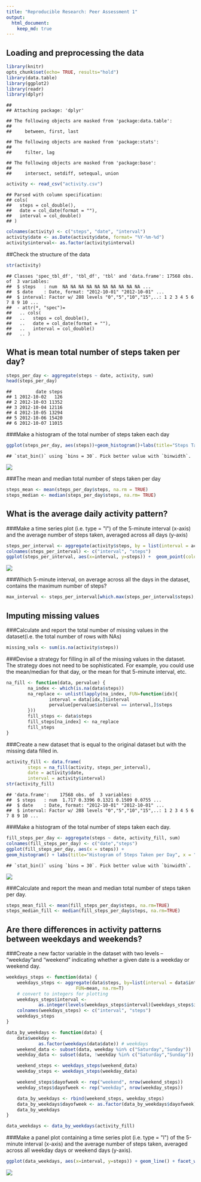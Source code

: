 ```yaml
---
title: "Reproducible Research: Peer Assessment 1"
output: 
  html_document:
    keep_md: true
---
```



## Loading and preprocessing the data

```r
library(knitr)
opts_chunk$set(echo= TRUE, results="hold")
library(data.table)
library(ggplot2)
library(readr)
library(dplyr)
```

```
## 
## Attaching package: 'dplyr'
```

```
## The following objects are masked from 'package:data.table':
## 
##     between, first, last
```

```
## The following objects are masked from 'package:stats':
## 
##     filter, lag
```

```
## The following objects are masked from 'package:base':
## 
##     intersect, setdiff, setequal, union
```

```r
activity <- read_csv("activity.csv")
```

```
## Parsed with column specification:
## cols(
##   steps = col_double(),
##   date = col_date(format = ""),
##   interval = col_double()
## )
```

```r
colnames(activity) <- c("steps", "date", "interval")
activity$date <- as.Date(activity$date, format= "%Y-%m-%d")
activity$interval<- as.factor(activity$interval)
```

##Check the structure of the data

```r
str(activity)
```

```
## Classes 'spec_tbl_df', 'tbl_df', 'tbl' and 'data.frame':	17568 obs. of  3 variables:
##  $ steps   : num  NA NA NA NA NA NA NA NA NA NA ...
##  $ date    : Date, format: "2012-10-01" "2012-10-01" ...
##  $ interval: Factor w/ 288 levels "0","5","10","15",..: 1 2 3 4 5 6 7 8 9 10 ...
##  - attr(*, "spec")=
##   .. cols(
##   ..   steps = col_double(),
##   ..   date = col_date(format = ""),
##   ..   interval = col_double()
##   .. )
```

## What is mean total number of steps taken per day?

```r
steps_per_day <- aggregate(steps ~ date, activity, sum)
head(steps_per_day)
```

```
##         date steps
## 1 2012-10-02   126
## 2 2012-10-03 11352
## 3 2012-10-04 12116
## 4 2012-10-05 13294
## 5 2012-10-06 15420
## 6 2012-10-07 11015
```

###Make a histogram of the total number of steps taken each day

```r
ggplot(steps_per_day, aes(steps))+geom_histogram()+labs(title="Steps Taken/Day", x="Number of Steps", y="Times/Day")+theme_classic()
```

```
## `stat_bin()` using `bins = 30`. Pick better value with `binwidth`.
```

![](PA1_template_files/figure-html/unnamed-chunk-4-1.png)<!-- -->

###The mean and median total number of steps taken per day

```r
steps_mean <- mean(steps_per_day$steps, na.rm = TRUE)
steps_median <- median(steps_per_day$steps, na.rm= TRUE)
```

## What is the average daily activity pattern?

###Make a time series plot (i.e. type = "l") of the 5-minute interval (x-axis) and the average number of steps taken, averaged across all days (y-axis)

```r
steps_per_interval <- aggregate(activity$steps, by = list(interval = activity$interval), FUN=mean, na.rm=TRUE)
colnames(steps_per_interval) <- c("interval", "steps")
ggplot(steps_per_interval, aes(x=interval, y=steps)) +  geom_point(color="blue") + labs(title="Average Daily Activity Pattern", x="Interval", y="Number of steps") + theme_classic()
```

![](PA1_template_files/figure-html/unnamed-chunk-6-1.png)<!-- -->

###Which 5-minute interval, on average across all the days in the dataset, contains the maximum number of steps?

```r
max_interval <- steps_per_interval[which.max(steps_per_interval$steps),]
```

## Imputing missing values

###Calculate and report the total number of missing values in the dataset(i.e. the total number of rows with NAs)

```r
missing_vals <- sum(is.na(activity$steps))
```

###Devise a strategy for filling in all of the missing values in the dataset. The strategy does not need to be sophisticated. For example, you could use the mean/median for that day, or the mean for that 5-minute interval, etc.

```r
na_fill <- function(data, pervalue) {
        na_index <- which(is.na(data$steps))
        na_replace <- unlist(lapply(na_index, FUN=function(idx){
                interval = data[idx,]$interval
                pervalue[pervalue$interval == interval,]$steps
        }))
        fill_steps <- data$steps
        fill_steps[na_index] <- na_replace
        fill_steps
}
```

###Create a new dataset that is equal to the original dataset but with the missing data filled in.

```r
activity_fill <- data.frame(  
        steps = na_fill(activity, steps_per_interval),  
        date = activity$date,  
        interval = activity$interval)
str(activity_fill)
```

```
## 'data.frame':	17568 obs. of  3 variables:
##  $ steps   : num  1.717 0.3396 0.1321 0.1509 0.0755 ...
##  $ date    : Date, format: "2012-10-01" "2012-10-01" ...
##  $ interval: Factor w/ 288 levels "0","5","10","15",..: 1 2 3 4 5 6 7 8 9 10 ...
```

###Make a histogram of the total number of steps taken each day. 

```r
fill_steps_per_day <- aggregate(steps ~ date, activity_fill, sum)
colnames(fill_steps_per_day) <- c("date","steps")
ggplot(fill_steps_per_day, aes(x = steps)) + 
geom_histogram() + labs(title="Histogram of Steps Taken per Day", x = "Number of Steps per Day", y = "Number of times in a day(Count)") + theme_classic() 
```

```
## `stat_bin()` using `bins = 30`. Pick better value with `binwidth`.
```

![](PA1_template_files/figure-html/unnamed-chunk-11-1.png)<!-- -->

###Calculate and report the mean and median total number of steps taken per day.

```r
steps_mean_fill <- mean(fill_steps_per_day$steps, na.rm=TRUE)
steps_median_fill <- median(fill_steps_per_day$steps, na.rm=TRUE)
```

## Are there differences in activity patterns between weekdays and weekends?

###Create a new factor variable in the dataset with two levels – “weekday”and “weekend” indicating whether a given date is a weekday or weekend day.

```r
weekdays_steps <- function(data) {
    weekdays_steps <- aggregate(data$steps, by=list(interval = data$interval),
                          FUN=mean, na.rm=T)
    # convert to integers for plotting
    weekdays_steps$interval <- 
            as.integer(levels(weekdays_steps$interval)[weekdays_steps$interval])
    colnames(weekdays_steps) <- c("interval", "steps")
    weekdays_steps
}

data_by_weekdays <- function(data) {
    data$weekday <- 
            as.factor(weekdays(data$date)) # weekdays
    weekend_data <- subset(data, weekday %in% c("Saturday","Sunday"))
    weekday_data <- subset(data, !weekday %in% c("Saturday","Sunday"))

    weekend_steps <- weekdays_steps(weekend_data)
    weekday_steps <- weekdays_steps(weekday_data)

    weekend_steps$dayofweek <- rep("weekend", nrow(weekend_steps))
    weekday_steps$dayofweek <- rep("weekday", nrow(weekday_steps))

    data_by_weekdays <- rbind(weekend_steps, weekday_steps)
    data_by_weekdays$dayofweek <- as.factor(data_by_weekdays$dayofweek)
    data_by_weekdays
}

data_weekdays <- data_by_weekdays(activity_fill)
```

###Make a panel plot containing a time series plot (i.e. type = "l") of the 5-minute interval (x-axis) and the average number of steps taken, averaged across all weekday days or weekend days (y-axis).

```r
ggplot(data_weekdays, aes(x=interval, y=steps)) + geom_line() + facet_wrap(~ dayofweek, nrow=2, ncol=1) + labs(x="Interval", y="Number of steps") +theme_classic()
```

![](PA1_template_files/figure-html/unnamed-chunk-14-1.png)<!-- -->






